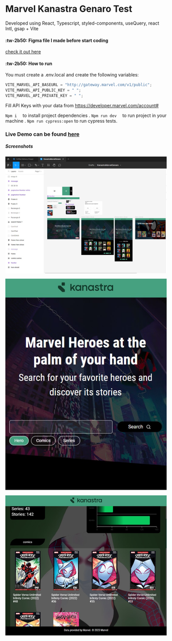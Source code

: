 # Marvel Kanastra Genaro Test

Developed using React, Typescript, styled-components, useQuery, react Intl, gsap + Vite

#### :tw-2b50: Figma file I made before start coding

[check it out here](https://www.figma.com/file/8PmgxpTN3zdYcykNjvRxge/KanastraMarvelGenaro?type=design&node-id=0%3A1&t=RHFaQdae5xvo3BUr-1 "check it out here")

#### :tw-2b50: How to run

You must create a .env.local and create the following variables:

```javascript
VITE_MARVEL_API_BASEURL = "http://gateway.marvel.com/v1/public";
VITE_MARVEL_API_PUBLIC_KEY = " ";
VITE_MARVEL_API_PRIVATE_KEY = " ";
```

Fill API Keys with your data from https://developer.marvel.com/account#

`Npm i  ` to install project dependencies .
`Npm run dev  ` to run project in your machine .
`Npm run cypress:open` to run cypress tests.

### Live Demo can be found [here](https://marvel-genaro-kanastra-test.vercel.app/ "here")

##### Screenshots

![](./ss1.jpg)

![](./ss2.jpg)

![](./ss3.jpg)
